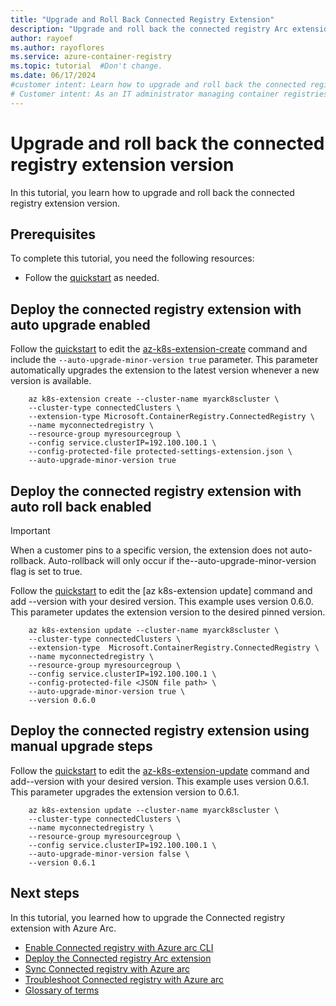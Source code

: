```yaml
---
title: "Upgrade and Roll Back Connected Registry Extension"
description: "Upgrade and roll back the connected registry Arc extension version. Learn how to manage the connected registry extension version."
author: rayoef
ms.author: rayoflores
ms.service: azure-container-registry
ms.topic: tutorial  #Don't change.
ms.date: 06/17/2024
#customer intent: Learn how to upgrade and roll back the connected registry Arc extension.
# Customer intent: As an IT administrator managing container registries, I want to upgrade and roll back the connected registry extension version, so that I can ensure my system runs on the latest stable features while maintaining control over version stability.
---
```


# Upgrade and roll back the connected registry extension version

In this tutorial, you learn how to upgrade and roll back the connected registry extension version. 

## Prerequisites

To complete this tutorial, you need the following resources:

* Follow the [quickstart][quickstart] as needed. 

## Deploy the connected registry extension with auto upgrade enabled

Follow the [quickstart][quickstart] to edit the [az-k8s-extension-create][az-k8s-extension-create] command and include the `--auto-upgrade-minor-version true` parameter. This parameter automatically upgrades the extension to the latest version whenever a new version is available. 

```azurecli
    az k8s-extension create --cluster-name myarck8scluster \ 
    --cluster-type connectedClusters \
    --extension-type Microsoft.ContainerRegistry.ConnectedRegistry \
    --name myconnectedregistry \
    --resource-group myresourcegroup \ 
    --config service.clusterIP=192.100.100.1 \ 
    --config-protected-file protected-settings-extension.json \  
    --auto-upgrade-minor-version true
```

## Deploy the connected registry extension with auto roll back enabled

> [!IMPORTANT]
> When a customer pins to a specific version, the extension does not auto-rollback. Auto-rollback will only occur if the--auto-upgrade-minor-version flag is set to true.

Follow the [quickstart][quickstart] to edit the [az k8s-extension update] command and add --version with your desired version. This example uses version 0.6.0. This parameter updates the extension version to the desired pinned version. 

```azurecli
    az k8s-extension update --cluster-name myarck8scluster \ 
    --cluster-type connectedClusters \ 
    --extension-type  Microsoft.ContainerRegistry.ConnectedRegistry \ 
    --name myconnectedregistry \ 
    --resource-group myresourcegroup \ 
    --config service.clusterIP=192.100.100.1 \
    --config-protected-file <JSON file path> \
    --auto-upgrade-minor-version true \
    --version 0.6.0 
```

## Deploy the connected registry extension using manual upgrade steps

Follow the [quickstart][quickstart] to edit the [az-k8s-extension-update][az-k8s-extension-update] command and add--version with your desired version. This example uses version 0.6.1. This parameter upgrades the extension version to 0.6.1. 

```azurecli
    az k8s-extension update --cluster-name myarck8scluster \ 
    --cluster-type connectedClusters \ 
    --name myconnectedregistry \ 
    --resource-group myresourcegroup \ 
    --config service.clusterIP=192.100.100.1 \
    --auto-upgrade-minor-version false \
    --version 0.6.1 
```

## Next steps

In this tutorial, you learned how to upgrade the Connected registry extension with Azure Arc. 

- [Enable Connected registry with Azure arc CLI][quickstart]
- [Deploy the Connected registry Arc extension](tutorial-connected-registry-arc.md)
- [Sync Connected registry with Azure arc](tutorial-connected-registry-sync.md)
- [Troubleshoot Connected registry with Azure arc](troubleshoot-connected-registry-arc.md)
- [Glossary of terms](connected-registry-glossary.md)

[quickstart]: quickstart-connected-registry-arc-cli.md
[az-k8s-extension-create]: /cli/azure/k8s-extension#az-k8s-extension-create
[az-k8s-extension-update]: /cli/azure/k8s-extension#az-k8s-extension-update
